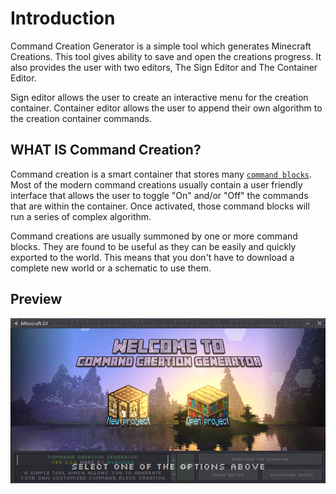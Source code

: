 # Introduction
<p>
Command Creation Generator is a simple tool which generates Minecraft Creations. This tool gives ability to save and open the creations progress. It also provides the user with two editors, The Sign Editor and The Container Editor.<br />

Sign editor allows the user to create an interactive menu for the creation container.
Container editor allows the user to append their own algorithm to the creation container commands.
</p>

## WHAT IS Command Creation?
Command creation is a smart container that stores many [``command blocks``](https://minecraft.gamepedia.com/Command_Block). Most of the modern command creations usually contain a user friendly interface that allows the user to toggle "On" and/or "Off" the commands that are within the container. Once activated, those command blocks will run a series of complex algorithm.

Command creations are usually summoned by one or more command blocks. They are found to be useful as they can be easily and quickly exported to the world. This means that you don't have to download a complete new world or a schematic to use them.

## Preview

<img src="https://github.com/gubrus50/Minecraft-Development-Tools/blob/master/MDT-Tools/Command%20Creation%20Generator%20v0-1-2/images/CommandCreationGenerator.gif">
